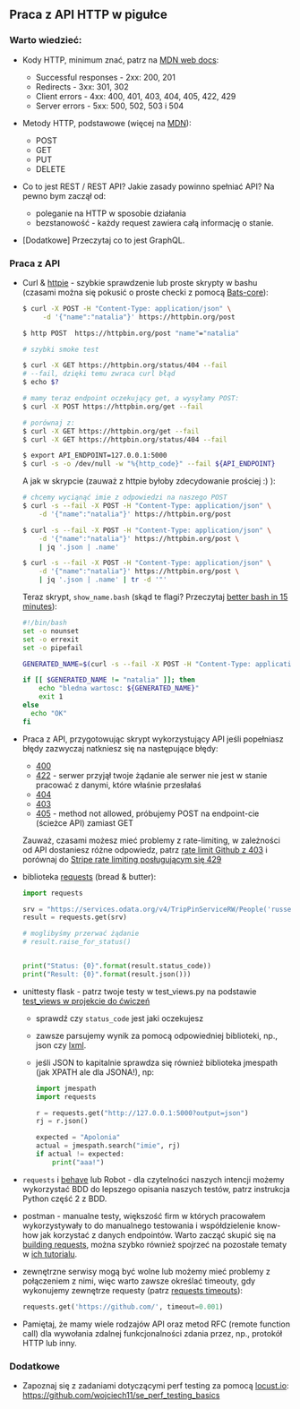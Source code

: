 ## Praca z API HTTP w pigułce

### Warto wiedzieć:

- Kody HTTP, minimum znać, patrz na [MDN web docs](https://developer.mozilla.org/en-US/docs/Web/HTTP/Status):
  - Successful responses - 2xx: 200, 201
  - Redirects - 3xx: 301, 302
  - Client errors - 4xx: 400, 401, 403, 404, 405, 422, 429
  - Server errors - 5xx: 500, 502, 503 i 504

- Metody HTTP, podstawowe (więcej na [MDN](https://developer.mozilla.org/en-US/docs/Web/HTTP/Methods)):
  - POST
  - GET
  - PUT
  - DELETE

- Co to jest REST / REST API? Jakie zasady powinno spełniać API? Na pewno bym zaczął od:
  - poleganie na HTTP w sposobie działania
  - bezstanowość - każdy request zawiera całą informację o stanie.

- [Dodatkowe] Przeczytaj co to jest GraphQL.

### Praca z API

- Curl & [httpie](https://httpie.io/) - szybkie sprawdzenie lub proste skrypty w bashu (czasami można się pokusić o proste checki z pomocą [Bats-core](https://github.com/bats-core/bats-core)):

  ```bash
  $ curl -X POST -H "Content-Type: application/json" \
       -d '{"name":"natalia"}' https://httpbin.org/post

  $ http POST  https://httpbin.org/post "name"="natalia"
  ```

  ```bash
  # szybki smoke test

  $ curl -X GET https://httpbin.org/status/404 --fail
  # --fail, dzięki temu zwraca curl błąd
  $ echo $?

  # mamy teraz endpoint oczekujący get, a wysyłamy POST:
  $ curl -X POST https://httpbin.org/get --fail

  # porównaj z:
  $ curl -X GET https://httpbin.org/get --fail
  $ curl -X GET https://httpbin.org/status/404 --fail
  ```

  ```bash
  $ export API_ENDPOINT=127.0.0.1:5000
  $ curl -s -o /dev/null -w "%{http_code}" --fail ${API_ENDPOINT}
  ```

  A jak w skrypcie (zauważ z httpie byłoby zdecydowanie prościej :) ):

  ```bash
  # chcemy wyciąnąć imie z odpowiedzi na naszego POST
  $ curl -s --fail -X POST -H "Content-Type: application/json" \
      -d '{"name":"natalia"}' https://httpbin.org/post

  $ curl -s --fail -X POST -H "Content-Type: application/json" \
      -d '{"name":"natalia"}' https://httpbin.org/post \
      | jq '.json | .name'

  $ curl -s --fail -X POST -H "Content-Type: application/json" \
      -d '{"name":"natalia"}' https://httpbin.org/post \
      | jq '.json | .name' | tr -d '"'
  ```

  Teraz skrypt, `show_name.bash` (skąd te flagi? Przeczytaj [better bash in 15 minutes](http://robertmuth.blogspot.com/2012/08/better-bash-scripting-in-15-minutes.html)):

  ```bash
  #!/bin/bash
  set -o nounset
  set -o errexit
  set -o pipefail

  GENERATED_NAME=$(curl -s --fail -X POST -H "Content-Type: application/json" -d '{"name":"natalia"}' https://httpbin.org/post | jq '.json | .name' | tr -d '"  ')

  if [[ $GENERATED_NAME != "natalia" ]]; then
      echo "bledna wartosc: ${GENERATED_NAME}"
      exit 1
  else
    echo "OK"
  fi
  ```

- Praca z API, przygotowując skrypt wykorzystujący API jeśli popełniasz błędy zazwyczaj natkniesz się na następujące błędy:

  - [400](https://developer.mozilla.org/en-US/docs/Web/HTTP/Status/400)
  - [422](https://developer.mozilla.org/en-US/docs/Web/HTTP/Status/422) - serwer przyjął twoje żądanie ale serwer nie jest w stanie pracować z danymi, które właśnie przesłałaś
  - [404](https://developer.mozilla.org/en-US/docs/Web/HTTP/Status/404)
  - [403](https://developer.mozilla.org/en-US/docs/Web/HTTP/Status/403)
  - [405](https://developer.mozilla.org/en-US/docs/Web/HTTP/Status/405) - method not allowed, próbujemy POST na endpoint-cie (ścieżce API) zamiast GET

  Zauważ, czasami możesz mieć problemy z rate-limiting, w zależności od API dostaniesz różne odpowiedz, patrz [rate limit Github z 403](https://docs.github.com/en/rest/overview/resources-in-the-rest-api#rate-limiting) i porównaj do [Stripe rate limiting posługującym się 429](https://stripe.com/docs/rate-limits)

- biblioteka [requests](https://docs.python-requests.org/en/master/user/quickstart/) (bread & butter):

  ```python
  import requests

  srv = "https://services.odata.org/v4/TripPinServiceRW/People('russellwhyte')"
  result = requests.get(srv)

  # moglibyśmy przerwać żądanie
  # result.raise_for_status()


  print("Status: {0}".format(result.status_code))
  print("Result: {0}".format(result.json()))
  ```

- unittesty flask - patrz twoje testy w test_views.py na podstawie [test_views w projekcie do ćwiczeń](https://github.com/wojciech11/se_hello_printer_app/blob/master/test/test_views.py)

  - sprawdź czy `status_code` jest jaki oczekujesz
  - zawsze parsujemy wynik za pomocą odpowiedniej biblioteki, np., json czy [lxml](https://lxml.de/tutorial.html).
  - jeśli JSON to kapitalnie sprawdza się również biblioteka jmespath (jak XPATH ale dla JSONA!), np:

    ```python
    import jmespath
    import requests

    r = requests.get("http://127.0.0.1:5000?output=json")
    rj = r.json()

    expected = "Apolonia"
    actual = jmespath.search("imie", rj)
    if actual != expected:
        print("aaa!")
    ```

- `requests` i [behave](https://behave.readthedocs.io/en/stable/) lub Robot - dla czytelności naszych intencji możemy wykorzystać BDD do lepszego opisania naszych testów, patrz instrukcja Python część 2 z BDD.

- postman - manualne testy, większość firm w których pracowałem wykorzystywały to do manualnego testowania i współdzielenie know-how jak korzystać z danych endpointów. Warto zacząć skupić się na [building requests](https://learning.postman.com/docs/sending-requests/requests/), można szybko również spojrzeć na pozostałe tematy w [ich tutorialu](https://learning.postman.com/docs/getting-started/introduction/).

- zewnętrzne serwisy mogą być wolne lub możemy mieć problemy z połączeniem z nimi, więc warto zawsze określać timeouty, gdy wykonujemy zewnętrze requesty (patrz [requests timeouts](https://docs.python-requests.org/en/master/user/quickstart/#timeouts)):

  ```python
  requests.get('https://github.com/', timeout=0.001)
  ```

- Pamiętaj, że mamy wiele rodzajów API oraz metod RFC (remote function call) dla wywołania zdalnej funkcjonalności zdania przez, np., protokół HTTP lub inny.

### Dodatkowe

- Zapoznaj się z zadaniami dotyczącymi perf testing za pomocą [locust.io](https://locust.io/): https://github.com/wojciech11/se_perf_testing_basics
